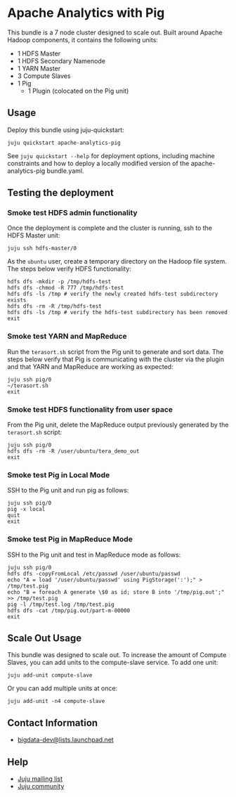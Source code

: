 # Apache Analytics with Pig

This bundle is a 7 node cluster designed to scale out. Built around Apache
Hadoop components, it contains the following units:

* 1 HDFS Master
* 1 HDFS Secondary Namenode
* 1 YARN Master
* 3 Compute Slaves
* 1 Pig
  - 1 Plugin (colocated on the Pig unit)


## Usage
Deploy this bundle using juju-quickstart:

    juju quickstart apache-analytics-pig

See `juju quickstart --help` for deployment options, including machine 
constraints and how to deploy a locally modified version of the
apache-analytics-pig bundle.yaml.


## Testing the deployment

### Smoke test HDFS admin functionality
Once the deployment is complete and the cluster is running, ssh to the HDFS
Master unit:

    juju ssh hdfs-master/0

As the `ubuntu` user, create a temporary directory on the Hadoop file system.
The steps below verify HDFS functionality:

    hdfs dfs -mkdir -p /tmp/hdfs-test
    hdfs dfs -chmod -R 777 /tmp/hdfs-test
    hdfs dfs -ls /tmp # verify the newly created hdfs-test subdirectory exists
    hdfs dfs -rm -R /tmp/hdfs-test
    hdfs dfs -ls /tmp # verify the hdfs-test subdirectory has been removed
    exit

### Smoke test YARN and MapReduce
Run the `terasort.sh` script from the Pig unit to generate and sort data. The
steps below verify that Pig is communicating with the cluster via the plugin
and that YARN and MapReduce are working as expected:

    juju ssh pig/0
    ~/terasort.sh
    exit

### Smoke test HDFS functionality from user space
From the Pig unit, delete the MapReduce output previously generated by the
`terasort.sh` script:

    juju ssh pig/0
    hdfs dfs -rm -R /user/ubuntu/tera_demo_out
    exit

### Smoke test Pig in Local Mode
SSH to the Pig unit and run pig as follows:

    juju ssh pig/0
    pig -x local
    quit
    exit

### Smoke test Pig in MapReduce Mode
SSH to the Pig unit and test in MapReduce mode as follows:

    juju ssh pig/0
    hdfs dfs -copyFromLocal /etc/passwd /user/ubuntu/passwd
    echo "A = load '/user/ubuntu/passwd' using PigStorage(':');" > /tmp/test.pig
    echo "B = foreach A generate \$0 as id; store B into '/tmp/pig.out';" >> /tmp/test.pig
    pig -l /tmp/test.log /tmp/test.pig
    hdfs dfs -cat /tmp/pig.out/part-m-00000
    exit


## Scale Out Usage
This bundle was designed to scale out. To increase the amount of Compute
Slaves, you can add units to the compute-slave service. To add one unit:

    juju add-unit compute-slave

Or you can add multiple units at once:

    juju add-unit -n4 compute-slave


## Contact Information

- <bigdata-dev@lists.launchpad.net>


## Help

- [Juju mailing list](https://lists.ubuntu.com/mailman/listinfo/juju)
- [Juju community](https://jujucharms.com/community)
